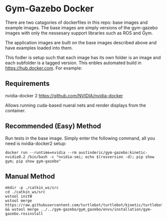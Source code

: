 # Gym-Gazebo Docker
There are two catagories of dockerfiles in this repo: base images and example images.  The base images are simply versions of the gym-gazebo images with only the nessesary support libraries such as ROS and Gym.

The application images are built on the base images described above and have examples loaded into them.

This fodler is setup such that each image has its own folder is an image and each subfolder is a tagged version.  This enbles automated build in https://hub.docker.com. For example:



## Requirements
nvidia-docker 2
https://github.com/NVIDIA/nvidia-docker

Allows running cuda-based nueral nets and render displays from the container.

## Recommended (Easy) Method
Run tests in the base image. Simply enter the following command, all you need is nvidia-docker2 setup:
```
docker run --runtime=nvidia --rm austinderic/gym-gazebo:kinetic-nvidia9.2 /bin/bash -c "nvidia-smi; echo $(rosversion -d); pip show gym; pip show gym-gazebo"
```

## Manual Method
```
mkdir -p ./catkin_ws/src
cd ./catkin_ws/src
wstool initW
wstool merge https://raw.githubusercontent.com/turtlebot/turtlebot/kinetic/turtlebot.rosinstall && wstool merge ../../gym-gazebo/gym_gazebo/envs/installation/gym-gazebo.rosinstall
```
